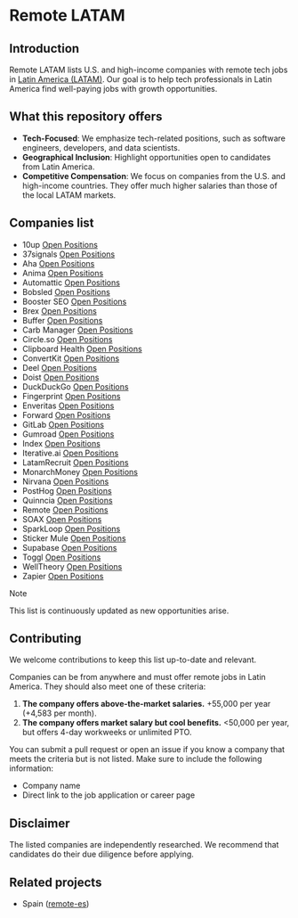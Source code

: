 # Remote LATAM

## Introduction

Remote LATAM lists U.S. and high-income companies with remote tech jobs in [Latin America (LATAM)](https://en.wikipedia.org/wiki/Latin_America). Our goal is to help tech professionals in Latin America find well-paying jobs with growth opportunities.

## What this repository offers

- **Tech-Focused**: We emphasize tech-related positions, such as software engineers, developers, and data scientists.
- **Geographical Inclusion**: Highlight opportunities open to candidates from Latin America.
- **Competitive Compensation**: We focus on companies from the U.S. and high-income countries. They offer much higher salaries than those of the local LATAM markets.

## Companies list

- 10up [Open Positions](https://10up.com/careers/)
- 37signals [Open Positions](https://37signals.com/jobs)
- Aha [Open Positions](https://www.aha.io/company/careers/current-openings)
- Anima [Open Positions](https://jobs.ashbyhq.com/Anima)
- Automattic [Open Positions](https://automattic.com/work-with-us/)
- Bobsled [Open Positions](https://www.bobsled.co/company)
- Booster SEO [Open Positions](https://boosterseo.homerun.co/)
- Brex [Open Positions](https://www.brex.com/careers#jobsBoard)
- Buffer [Open Positions](https://buffer.com/journey#open-roles)
- Carb Manager [Open Positions](https://apply.workable.com/carbmanager/)
- Circle.so [Open Positions](https://circleco.notion.site/Circle-Careers-223a15ea312c4922b793593d07add7fe)
- Clipboard Health [Open Positions](https://boards.greenhouse.io/clipboardhealth)
- ConvertKit [Open Positions](https://convertkit.com/careers)
- Deel [Open Positions](https://www.deel.com/careers)
- Doist [Open Positions](https://doist.com/careers)
- DuckDuckGo [Open Positions](https://duckduckgo.recruitee.com/)
- Fingerprint [Open Positions](https://fingerprint.com/careers/jobs/)
- Enveritas [Open Positions](https://jobs.lever.co/Enveritas)
- Forward [Open Positions](https://work.withforward.com/)
- GitLab [Open Positions](https://about.gitlab.com/jobs/all-jobs/)
- Gumroad [Open Positions](https://help.gumroad.com/article/284-jobs-at-gumroad)
- Index [Open Positions](https://index-soft.jobs.personio.com/)
- Iterative.ai [Open Positions](https://iterative.notion.site/Iterative-ai-is-Hiring-852cb978129645e1906e2c9a878a4d22)
- LatamRecruit [Open Positions](https://latamrecruit.com/careers/)
- MonarchMoney [Open Positions](https://www.monarchmoney.com/careers)
- Nirvana [Open Positions](https://www.nirvanatech.com/careers)
- PostHog [Open Positions](https://posthog.com/careers)
- Quinncia [Open Positions](https://wellfound.com/company/quinncia/jobs)
- Remote [Open Positions](https://remote.com/careers)
- SOAX [Open Positions](https://soax.com/careers)
- SparkLoop [Open Positions](https://sparkloop.app/careers)
- Sticker Mule [Open Positions](https://www.stickermule.com/careers)
- Supabase [Open Positions](https://supabase.com/careers)
- Toggl [Open Positions](https://toggl.com/jobs/#jobs)
- WellTheory [Open Positions](https://www.notion.so/Work-at-WellTheory-f4e6aad0b3a9444aa96082023236d23e)
- Zapier [Open Positions](https://zapier.com/jobs)

> [!NOTE]  
> This list is continuously updated as new opportunities arise.

## Contributing

We welcome contributions to keep this list up-to-date and relevant.

Companies can be from anywhere and must offer remote jobs in Latin America. They should also meet one of these criteria:

1. **The company offers above-the-market salaries.** +55,000 per year (+4,583 per month).
2. **The company offers market salary but cool benefits.** <50,000 per year, but offers 4-day workweeks or unlimited PTO.

You can submit a pull request or open an issue if you know a company that meets the criteria but is not listed. Make sure to include the following information:

- Company name
- Direct link to the job application or career page

## Disclaimer

The listed companies are independently researched. We recommend that candidates do their due diligence before applying.

## Related projects

- Spain ([remote-es](https://github.com/remote-es/remotes))
